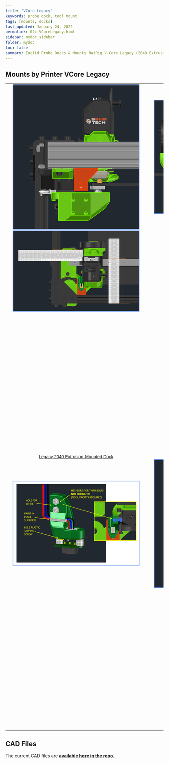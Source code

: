 ```yaml
---
title: "VCore Legacy"
keywords: probe dock, tool mount
tags: [mounts, docks]
last_updated: January 24, 2022
permalink: 02c_VCoreLegacy.html
sidebar: mydoc_sidebar
folder: mydoc
toc: false
summary: Euclid Probe Docks & Mounts RatRig V-Core Legacy (2040 Extrusions) 
---
```


## Mounts by Printer VCore Legacy
<div style="width:100%;text-align:center;">
<style type="text/css">
.tg  {border-collapse:collapse;border-spacing:0;}
.tg td{border-color:black;border-style:solid;border-width:0px;font-family:Arial, sans-serif;font-size:14px;
  overflow:hidden;padding:0px;word-break:normal;}
.tg th{border-color:black;border-style:solid;border-width:0px;font-family:Arial, sans-serif;font-size:14px;
  font-weight:normal;overflow:hidden;padding:0px;word-break:normal;}
.tg .tg-0pky{border-color:inherit;text-align:center;vertical-align:middle}
</style>

<table class="tg">
<tbody>
<tr>
<td>
<div style="width:100%;text-align:center;">
  <a href="images\02-VCore\FrontViewVCoreLegacy.png" data-lity>
  <img src="images\02-VCore\FrontViewVCoreLegacy.png" style="width:400px; border:2px solid CornflowerBlue"></a>
</div>
</td>
<td>
<div style="width:100%;text-align:center;">
  <a href="images\02-VCore\SideSection.png" data-lity>
  <img src="images\02-VCore\SideSection.png" style="width:400px; border:2px solid CornflowerBlue"></a>
</div>
</td>
</tr>
<tr>
<td>
<div style="width:100%;text-align:center;">
  <a href="images\02-VCore\topview.png" data-lity>
  <img src="images\02-VCore\topview.png" style="width:400px; border:2px solid CornflowerBlue"></a>
</div>
</td>
<td>
</td>
</tr>
<tr>
<td>
<div id="stl_cont0" style="width:450px;height:450px;margin:5 auto">
    <script>
        var stl_viewer=new StlViewer
        (
        document.getElementById("stl_cont0"), 
          {
            allow_drag_and_drop: false,
            auto_rotate:true,
            auto_resize:true,
            zoom:110,
            models: 
            [ 
             {filename:"https://raw.githubusercontent.com/nionio6915/Euclid_Probe/main/stls/V-Core/Legacy%20V-Core/LegacyVCoreDock.stl",color:"#1E73BE", rotationx:5.0,    rotationy:-0.50, rotationz:0.0} 
            ]
          }
        );
    </script>
</div> 
</td>

<td>
<div id="stl_cont1" style="width:450px;height:450px;margin:5 auto">
    <script>
        var stl_viewer=new StlViewer
        (
        document.getElementById("stl_cont1"), 
          {
            allow_drag_and_drop: false,
            auto_rotate:true,
            auto_resize:true,
            zoom:110,
            models: 
            [ 
             {filename:"https://raw.githubusercontent.com/nionio6915/Euclid_Probe/main/stls/V-Core//Legacy%20V-Core/LegacyVCoreDockV2.stl",color:"#1E73BE", rotationx:5.0,    rotationy:-0.50, rotationz:0.0} 
            ]
          }
        );
    </script>
</div> 
</td>
</tr>
<tr>
    <td class="tg-0pky"><a href="https://raw.githubusercontent.com/nionio6915/Euclid_Probe/main/stls/V-Core/Legacy%20V-Core/LegacyVCoreDock.stl">Legacy 2040 Extrusion Mounted Dock</a></td>
    <td class="tg-0pky"><a href="https://raw.githubusercontent.com/nionio6915/Euclid_Probe/main/stls/V-Core//Legacy%20V-Core/LegacyVCoreDockV2.stl">Legacy 2040 Extrusion Mount</a></td>
</tr>
<tr>
<td>
<div style="width:100%;text-align:center;">
  <a href="images\02-VCore\Screenshot 2021-12-29 203222.png" data-lity>
  <img src="images\02-VCore\Screenshot 2021-12-29 203222.png" style="width:400px; border:2px solid CornflowerBlue"></a>
</div>
</td>
<td>
<div style="width:100%;text-align:center;">
  <a href="images\02-VCore\EVAMountV5.jpg" data-lity>
  <img src="images\02-VCore\EVAMountV5.jpg" style="width:400px; border:2px solid CornflowerBlue"></a>
</div>
</td>
</tr>
<tr>
<td>
<div id="stl_cont2" style="width:450px;height:450px;margin:5 auto">
    <script>
        var stl_viewer=new StlViewer
        (
        document.getElementById("stl_cont2"), 
          {
            allow_drag_and_drop: false,
            auto_rotate:true,
            auto_resize:true,
            zoom:110,
            models: 
            [ 
             {filename:"https://raw.githubusercontent.com/nionio6915/Euclid_Probe/main/stls/V-Core/EVA_Mount/Euclid_EVA_MountV5_M2.5SelfTapping.stl",color:"#1E73BE", rotationx:5.0,    rotationy:-0.50, rotationz:0.0} 
            ]
          }
        );
    </script>
</div> 
</td>
<td class="tg-0pky"><a href="https://raw.githubusercontent.com/nionio6915/Euclid_Probe/main/stls/V-Core/V-Core3/Euclid_EVA_MountV5_M2.5SelfTapping.stl">V-Core3 EVA Carriage Mount</a>
</td>
</tr>

</tbody>
</table>
</div>  

## CAD Files
The current CAD files are <a href='https://github.com/nionio6915/Euclid_Probe/tree/main/CAD' target="_blank"><b> available here in the repo.</b></a>  

